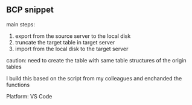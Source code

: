 ## BCP snippet

main steps: 
1. export from the source server to the local disk
1. truncate the target table in target server
1. import from the local disk to the target server

caution: need to create the table with same table structures of the origin tables

I build this based on the script from my colleagues and enchanded the functions

Platform: VS Code
